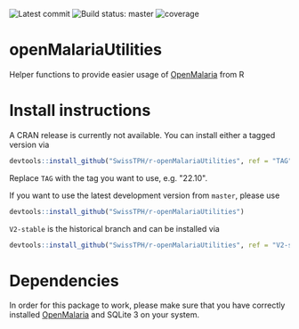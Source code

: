 ![Latest commit](https://img.shields.io/github/last-commit/SwissTPH/r-openMalariaUtilities/master?style=flat-square)
![Build status: master](https://img.shields.io/github/workflow/status/SwissTPH/r-openMalariaUtilities/R-CMD-check/master?style=flat-square)
![coverage](https://img.shields.io/endpoint?url=https://gist.githubusercontent.com/rogoersTPH/db82500941e9bea7d7a5c0bfd5e6db8d/raw/cover.json)


# openMalariaUtilities

Helper functions to provide easier usage of
[OpenMalaria](https://github.com/SwissTPH/openmalaria) from R

# Install instructions

A CRAN release is currently not available. You can install either a tagged
version via

``` R
devtools::install_github("SwissTPH/r-openMalariaUtilities", ref = "TAG")
```

Replace `TAG` with the tag you want to use, e.g. "22.10".

If you want to use the latest development version from `master`, please use

``` R
devtools::install_github("SwissTPH/r-openMalariaUtilities")
```

`V2-stable` is the historical branch and can be installed via

``` R
devtools::install_github("SwissTPH/r-openMalariaUtilities", ref = "V2-stable")
```

# Dependencies

In order for this package to work, please make sure that you have correctly
installed [OpenMalaria](https://github.com/SwissTPH/openmalaria/wiki/UserGuide)
and SQLite 3 on your system.
